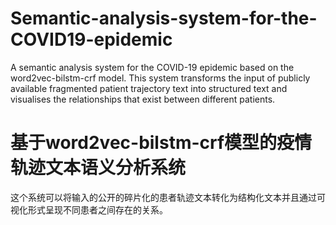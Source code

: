 # Semantic-analysis-system-for-the-COVID19-epidemic
A semantic analysis system for the COVID-19 epidemic based on the word2vec-bilstm-crf model.
This system transforms the input of publicly available fragmented patient trajectory text into structured text and visualises the relationships that exist between different patients.

# 基于word2vec-bilstm-crf模型的疫情轨迹文本语义分析系统
这个系统可以将输入的公开的碎片化的患者轨迹文本转化为结构化文本并且通过可视化形式呈现不同患者之间存在的关系。
